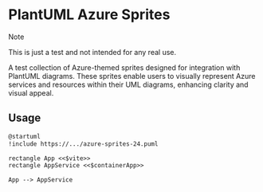 # PlantUML Azure Sprites

> [!NOTE]
> This is just a test and not intended for any real use.

A test collection of Azure-themed sprites designed for integration with PlantUML diagrams. These sprites enable users to visually represent Azure services and resources within their UML diagrams, enhancing clarity and visual appeal.

## Usage

```md
@startuml
!include https://.../azure-sprites-24.puml

rectangle App <<$vite>>
rectangle AppService <<$containerApp>>

App --> AppService
```
